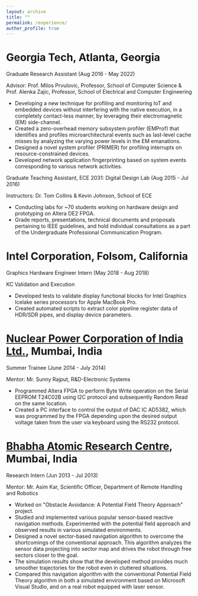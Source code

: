 ```yaml
---
layout: archive
title: ""
permalink: /experience/
author_profile: true
---
```


Georgia Tech, Atlanta, Georgia
======
Graduate Research Assistant (Aug 2016 - May 2022) 

Advisor: Prof. Milos Prvulovic, Professor, School of Computer Science & Prof. Alenka Zajic, Professor, School of Electrical and Computer Engineering
<ul>
  <li>Developing a new technique for profiling and  monitoring IoT and embedded devices without interfering with the native execution, in a completely contact-less manner, by leveraging their electromagnetic (EM) side-channel.</li> 
  <li>Created a zero-overhead memory subsystem profiler (EMProf) that identifies and profiles microarchitectural events such as last-level cache misses by analyzing the varying power levels in the EM emanations.</li>
  <li>Designed a novel system profiler (PRIMER) for profiling interrupts on  resource-constrained devices.</li>
  <li>Developed network application fingerprinting based on system events corresponding to various network activities.</li>
</ul>

Graduate Teaching Assistant, ECE 2031: Digital Design Lab (Aug 2015 - Jul 2016)

Instructors: Dr. Tom Collins & Kevin Johnson, School of ECE
<ul>
  <li>Conducting labs for ~70 students working on hardware design and prototyping on Altera DE2 FPGA.</li>
  <li>Grade reports, presentations, technical documents and proposals pertaining to IEEE guidelines, and hold individual consultations as a part of the Undergraduate Professional Communication Program.</li>
</ul>

Intel Corporation, Folsom, California
======
Graphics Hardware Engineer Intern (May 2018 - Aug 2018)

KC Validation and Execution
<ul>
  <li>Developed tests to validate display functional blocks for Intel Graphics Icelake series processors for Apple MacBook Pro.</li>
  <li>Created automated scripts to extract color pipeline register data of HDR/SDR pipes, and display device parameters.</li>
</ul>

[Nuclear Power Corporation of India Ltd.](http://www.npcil.nic.in/main/AboutUs.aspx), Mumbai, India
======
Summer Trainee (June 2014 - July 2014)

Mentor: Mr. Sunny Rajput, R&D-Electronic Systems
<ul>
  <li>Programmed Altera FPGA to perform Byte Write operation on the Serial EEPROM T24C02B using I2C protocol and subsequently Random Read on the same location.</li>
  <li>Created a PC interface to control the output of DAC IC AD5382, which was programmed by the FPGA depending upon the desired output voltage taken from the user via keyboard using the RS232 protocol.</li>
</ul>

[Bhabha Atomic Research Centre](http://barc.gov.in/about/index.html), Mumbai, India
======
Research Intern (Jun 2013 - Jul 2013)

Mentor: Mr. Asim Kar, Scientific Officer, Department of Remote Handling and Robotics
<ul>
  <li>Worked on "Obstacle Avoidance: A Potential Field Theory Approach" project.</li>
  <li>Studied and implemented various popular sensor-based reactive navigation methods. Experimented with the potential field approach and observed results in various simulated environments.</li>
  <li>Designed a novel sector-based navigation algorithm to overcome the shortcomings of the conventional approach. This algorithm analyzes the sensor data projecting into sector map and drives the robot through free sectors closer to the goal.</li>
  <li>The simulation results show that the developed method provides much smoother trajectories for the robot even in cluttered situations.</li>
  <li>Compared this navigation algorithm with the conventional Potential Field Theory algorithm in both a simulated environment based on Microsoft Visual Studio, and on a real robot equipped with laser sensor.</li>
</ul>

